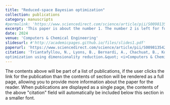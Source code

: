 ```yaml
---
title: "Reduced-space Bayesian optimization"
collection: publications
category: manuscripts
#permalink: 'https://www.sciencedirect.com/science/article/pii/S0098135424002254'
excerpt: 'This paper is about the number 1. The number 2 is left for future work.'
date: 2024
venue: 'Computers & Chemical Engineering'
slidesurl: #'http://academicpages.github.io/files/slides1.pdf'
paperurl: 'https://www.sciencedirect.com/science/article/pii/S0098135424002254'
citation: 'Triantafyllou, N., Lyons, B., Bernardi, A., Chachuat, B., Kontoravdi, C., Papathanasiou, M. M. (2024). &quot;Comparative assessment of simulation-based and surrogate-based approaches to flowsheet
optimization using dimensionality reduction.&quot; <i>Computers & Chemical Engineering</i>. 108807.'
---
```


The contents above will be part of a list of publications, if the user clicks the link for the publication than the contents of section will be rendered as a full page, allowing you to provide more information about the paper for the reader. When publications are displayed as a single page, the contents of the above "citation" field will automatically be included below this section in a smaller font.
